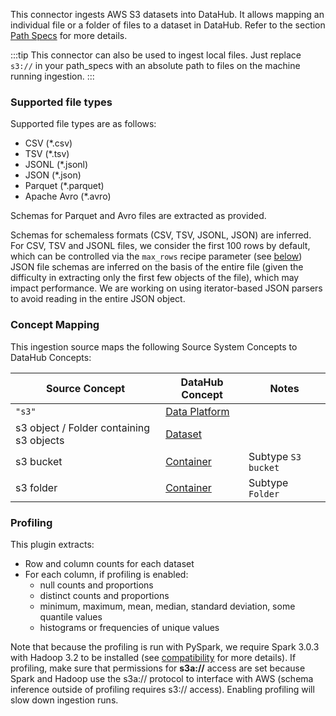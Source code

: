 This connector ingests AWS S3 datasets into DataHub. It allows mapping an individual file or a folder of files to a dataset in DataHub.
Refer to the section [Path Specs](https://docs.datahub.com/docs/generated/ingestion/sources/s3/#path-specs) for more details.

:::tip
This connector can also be used to ingest local files.
Just replace `s3://` in your path_specs with an absolute path to files on the machine running ingestion.
:::

### Supported file types

Supported file types are as follows:

- CSV (\*.csv)
- TSV (\*.tsv)
- JSONL (\*.jsonl)
- JSON (\*.json)
- Parquet (\*.parquet)
- Apache Avro (\*.avro)

Schemas for Parquet and Avro files are extracted as provided.

Schemas for schemaless formats (CSV, TSV, JSONL, JSON) are inferred. For CSV, TSV and JSONL files, we consider the first 100 rows by default, which can be controlled via the `max_rows` recipe parameter (see [below](#config-details))
JSON file schemas are inferred on the basis of the entire file (given the difficulty in extracting only the first few objects of the file), which may impact performance.
We are working on using iterator-based JSON parsers to avoid reading in the entire JSON object.

### Concept Mapping

This ingestion source maps the following Source System Concepts to DataHub Concepts:

| Source Concept                           | DataHub Concept                                                                           | Notes               |
| ---------------------------------------- | ----------------------------------------------------------------------------------------- | ------------------- |
| `"s3"`                                   | [Data Platform](https://docs.datahub.com/docs/generated/metamodel/entities/dataplatform/) |                     |
| s3 object / Folder containing s3 objects | [Dataset](https://docs.datahub.com/docs/generated/metamodel/entities/dataset/)            |                     |
| s3 bucket                                | [Container](https://docs.datahub.com/docs/generated/metamodel/entities/container/)        | Subtype `S3 bucket` |
| s3 folder                                | [Container](https://docs.datahub.com/docs/generated/metamodel/entities/container/)        | Subtype `Folder`    |

### Profiling

This plugin extracts:

- Row and column counts for each dataset
- For each column, if profiling is enabled:
  - null counts and proportions
  - distinct counts and proportions
  - minimum, maximum, mean, median, standard deviation, some quantile values
  - histograms or frequencies of unique values

Note that because the profiling is run with PySpark, we require Spark 3.0.3 with Hadoop 3.2 to be installed (see [compatibility](#compatibility) for more details). If profiling, make sure that permissions for **s3a://** access are set because Spark and Hadoop use the s3a:// protocol to interface with AWS (schema inference outside of profiling requires s3:// access).
Enabling profiling will slow down ingestion runs.
